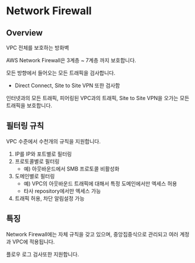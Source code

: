 # Network Firewall
## Overview
VPC 전체를 보호하는 방화벽

AWS Network Firewall은 3계층 ~ 7계층 까지 보호합니다.

모든 방향에서 들어오는 모든 트래픽을 검사합니다.
- Direct Connect, Site to Site VPN 또한 검사함

인터넷과의 모든 트래픽, 피어링된 VPC과의 트래픽, Site to Site VPN을 오가는 모든 트래픽을 보호합니다.

## 필터링 규칙
VPC 수준에서 수천개의 규칙을 지원합니다.
1. IP를 IP와 포트별로 필터링
2. 프로토콜별로 필터링
    - 예) 아웃바운드에서 SMB 프로토콜 비활성화
3. 도메인별로 필터링
    - 예) VPC의 아웃바운드 트래픽에 대해서 특정 도메인에서만 엑세스 허용 
    - 타사 repository에서만 엑세스 가능
4. 트래픽 허용, 차단 알림설정 가능


## 특징
Network Firewall에는 자체 규칙을 갖고 있으며, 중앙집중식으로 관리되고 여러 계정과 VPC에 적용됩니다.

플로우 로그 검사또한 지원합니다.